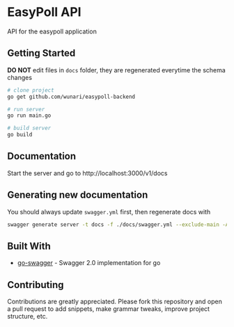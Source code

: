 # EasyPoll API

API for the easypoll application

## Getting Started

**DO NOT** edit files in `docs` folder, they are regenerated everytime the schema changes

```bash
# clone project
go get github.com/wunari/easypoll-backend

# run server
go run main.go

# build server
go build
```

## Documentation

Start the server and go to http://localhost:3000/v1/docs

## Generating new documentation
You should always update `swagger.yml` first, then regenerate docs with

```bash
swagger generate server -t docs -f ./docs/swagger.yml --exclude-main -A easypoll
```

## Built With

* [go-swagger](https://goswagger.io/) - Swagger 2.0 implementation for go

## Contributing

Contributions are greatly appreciated. Please fork this repository and open a pull request to add snippets, make grammar tweaks, improve project structure, etc.
